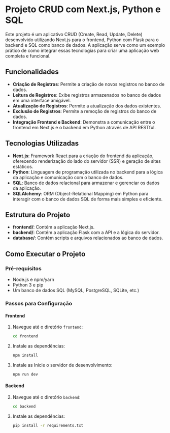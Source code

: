 # Projeto CRUD com Next.js, Python e SQL

Este projeto é um aplicativo CRUD (Create, Read, Update, Delete) desenvolvido utilizando Next.js para o frontend, Python com Flask para o backend e SQL como banco de dados. A aplicação serve como um exemplo prático de como integrar essas tecnologias para criar uma aplicação web completa e funcional.

## Funcionalidades

- **Criação de Registros**: Permite a criação de novos registros no banco de dados.
- **Leitura de Registros**: Exibe registros armazenados no banco de dados em uma interface amigável.
- **Atualização de Registros**: Permite a atualização dos dados existentes.
- **Exclusão de Registros**: Permite a remoção de registros do banco de dados.
- **Integração Frontend e Backend**: Demonstra a comunicação entre o frontend em Next.js e o backend em Python através de API RESTful.

## Tecnologias Utilizadas

- **Next.js**: Framework React para a criação do frontend da aplicação, oferecendo renderização do lado do servidor (SSR) e geração de sites estáticos.
- **Python**: Linguagem de programação utilizada no backend para a lógica da aplicação e comunicação com o banco de dados.
- **SQL**: Banco de dados relacional para armazenar e gerenciar os dados da aplicação.
- **SQLAlchemy**: ORM (Object-Relational Mapping) em Python para interagir com o banco de dados SQL de forma mais simples e eficiente.

## Estrutura do Projeto

- **frontend/**: Contém a aplicação Next.js.
- **backend/**: Contém a aplicação Flask com a API e a lógica do servidor.
- **database/**: Contém scripts e arquivos relacionados ao banco de dados.

## Como Executar o Projeto

### Pré-requisitos

- Node.js e npm/yarn
- Python 3 e pip
- Um banco de dados SQL (MySQL, PostgreSQL, SQLite, etc.)

### Passos para Configuração

#### Frontend

1. Navegue até o diretório `frontend`:
   ```bash
   cd frontend

2. Instale as dependências:
   ```bash
   npm install

3. Instale as Inicie o servidor de desenvolvimento:
   ```bash
   npm run dev

#### Backend

2. Navegue até o diretório `backend`:
   ```bash
   cd backend

3. Instale as dependências:
   ```bash
   pip install -r requirements.txt
   
